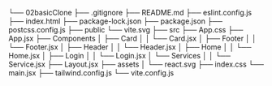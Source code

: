 └── 02basicClone
    ├── .gitignore
    ├── README.md
    ├── eslint.config.js
    ├── index.html
    ├── package-lock.json
    ├── package.json
    ├── postcss.config.js
    ├── public
        └── vite.svg
    ├── src
        ├── App.css
        ├── App.jsx
        ├── Components
        │   ├── Card
        │   │   └── Card.jsx
        │   ├── Footer
        │   │   └── Footer.jsx
        │   ├── Header
        │   │   └── Header.jsx
        │   ├── Home
        │   │   └── Home.jsx
        │   ├── Login
        │   │   └── Login.jsx
        │   └── Services
        │   │   └── Service.jsx
        ├── Layout.jsx
        ├── assets
        │   └── react.svg
        ├── index.css
        └── main.jsx
    ├── tailwind.config.js
    └── vite.config.js
